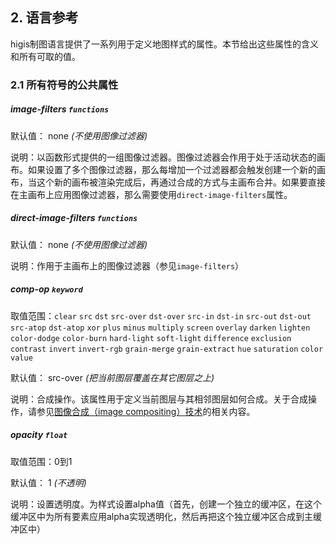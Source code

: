 ## 2. 语言参考

higis制图语言提供了一系列用于定义地图样式的属性。本节给出这些属性的含义和所有可取的值。

### 2.1 所有符号的公共属性

##### image-filters `functions`

默认值： none _(不使用图像过滤器)_

说明：以函数形式提供的一组图像过滤器。图像过滤器会作用于处于活动状态的画布。如果设置了多个图像过滤器，那么每增加一个过滤器都会触发创建一个新的画布，当这个新的画布被渲染完成后，再通过合成的方式与主画布合并。如果要直接在主画布上应用图像过滤器，那么需要使用`direct-image-filters`属性。

##### direct-image-filters `functions`

默认值： none _(不使用图像过滤器)_

说明：作用于主画布上的图像过滤器（参见`image-filters`）

##### comp-op `keyword`

取值范围：`clear` `src` `dst` `src-over` `dst-over` `src-in` `dst-in` `src-out` `dst-out` `src-atop` `dst-atop` `xor` `plus` `minus` `multiply` `screen` `overlay` `darken` `lighten` `color-dodge` `color-burn` `hard-light` `soft-light` `difference` `exclusion` `contrast` `invert` `invert-rgb` `grain-merge` `grain-extract` `hue` `saturation` `color` `value`

默认值： src-over _(把当前图层覆盖在其它图层之上)_

说明：合成操作。该属性用于定义当前图层与其相邻图层如何合成。关于合成操作，请参见[图像合成（image compositing）技术](https://www.mapbox.com/mapbox-studio/compositing-reference/)的相关内容。

##### opacity `float`

取值范围：0到1

默认值： 1 _(不透明)_

说明：设置透明度。为样式设置alpha值（首先，创建一个独立的缓冲区，在这个缓冲区中为所有要素应用alpha实现透明化，然后再把这个独立缓冲区合成到主缓冲区中）